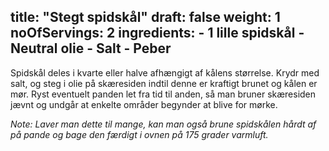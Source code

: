 title: "Stegt spidskål"
draft: false
weight: 1
noOfServings: 2
ingredients:
	- 1 lille spidskål
	- Neutral olie
	- Salt
	- Peber
---

Spidskål deles i kvarte eller halve afhængigt af kålens størrelse. Krydr
med salt, og steg i olie på skæresiden indtil denne er kraftigt brunet
og kålen er mør. Ryst eventuelt panden let fra tid til anden, så man
bruner skæresiden jævnt og undgår at enkelte områder begynder at blive
for mørke.

*Note: Laver man dette til mange, kan man også brune spidskålen hårdt af
på pande og bage den færdigt i ovnen på 175 grader varmluft.*

